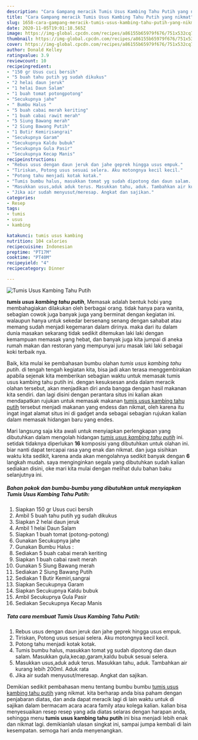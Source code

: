 ```yaml
---
description: "Cara Gampang meracik Tumis Usus Kambing Tahu Putih yang nikmat"
title: "Cara Gampang meracik Tumis Usus Kambing Tahu Putih yang nikmat"
slug: 1658-cara-gampang-meracik-tumis-usus-kambing-tahu-putih-yang-nikmat
date: 2020-11-05T19:01:18.565Z
image: https://img-global.cpcdn.com/recipes/a86155b65979f676/751x532cq70/tumis-usus-kambing-tahu-putih-foto-resep-utama.jpg
thumbnail: https://img-global.cpcdn.com/recipes/a86155b65979f676/751x532cq70/tumis-usus-kambing-tahu-putih-foto-resep-utama.jpg
cover: https://img-global.cpcdn.com/recipes/a86155b65979f676/751x532cq70/tumis-usus-kambing-tahu-putih-foto-resep-utama.jpg
author: Donald Kelley
ratingvalue: 3.9
reviewcount: 10
recipeingredient:
- "150 gr Usus cuci bersih"
- "5 buah tahu putih yg sudah dikukus"
- "2 helai daun jeruk"
- "1 helai Daun Salam"
- "1 buah tomat potongpotong"
- "Secukupnya jahe"
- " Bumbu Halus "
- "5 buah cabai merah keriting"
- "1 buah cabai rawit merah"
- "5 Siung Bawang merah"
- "2 Siung Bawang Putih"
- "1 Butir Kemirisangrai"
- "Secukupnya Garam"
- "Secukupnya Kaldu bubuk"
- "Secukupnya Gula Pasir"
- "Secukupnya Kecap Manis"
recipeinstructions:
- "Rebus usus dengan daun jeruk dan jahe geprek hingga usus empuk."
- "Tiriskan, Potong usus sesuai selera. Aku motongnya kecil kecil."
- "Potong tahu menjadi kotak kotak."
- "Tumis bumbu halus, masukkan tomat yg sudah dipotong dan daun salam. Masukkan gula,kecap,garam,kaldu bubuk sesuai selera."
- "Masukkan usus,aduk aduk terus. Masukkan tahu, aduk. Tambahkan air kurang lebih 200ml. Aduk rata"
- "Jika air sudah menyusut/meresap. Angkat dan sajikan."
categories:
- Resep
tags:
- tumis
- usus
- kambing

katakunci: tumis usus kambing 
nutrition: 104 calories
recipecuisine: Indonesian
preptime: "PT17M"
cooktime: "PT40M"
recipeyield: "4"
recipecategory: Dinner

---
```



![Tumis Usus Kambing Tahu Putih](https://img-global.cpcdn.com/recipes/a86155b65979f676/751x532cq70/tumis-usus-kambing-tahu-putih-foto-resep-utama.jpg)

<b><i>tumis usus kambing tahu putih</i></b>, Memasak adalah bentuk hobi yang membahagiakan dilakukan oleh berbagai orang. tidak hanya para wanita, sebagian cowok juga banyak juga yang berminat dengan kegiatan ini. walaupun hanya untuk sekedar bersenang senang dengan sahabat atau memang sudah menjadi kegemaran dalam dirinya. maka dari itu dalam dunia masakan sekarang tidak sedikit ditemukan laki laki dengan kemampuan memasak yang hebat, dan banyak juga kita jumpai di aneka rumah makan dan restoran yang mempunyai juru masak laki laki sebagai koki terbaik nya.

Baik, kita mulai ke pembahasan bumbu olahan <i>tumis usus kambing tahu putih</i>. di tengah tengah kegiatan kita, bisa jadi akan terasa menggembirakan apabila sejenak kita memberikan sebagian waktu untuk memasak tumis usus kambing tahu putih ini. dengan kesuksesan anda dalam meracik olahan tersebut, akan menjadikan diri anda bangga dengan hasil makanan kita sendiri. dan lagi disini dengan perantara situs ini kalian akan mendapatkan rujukan untuk memasak makanan <u>tumis usus kambing tahu putih</u> tersebut menjadi makanan yang endess dan nikmat, oleh karena itu ingat ingat alamat situs ini di gadget anda sebagai sebagian rujukan kalian dalam memasak hidangan baru yang endes.




Mari langsung saja kita awali untuk menyiapkan perlengkapan yang dibutuhkan dalam mengolah hidangan <u><i>tumis usus kambing tahu putih</i></u> ini. setidak tidaknya diperlukan <b>16</b> komposisi yang dibutuhkan untuk olahan ini. biar nanti dapat tercapai rasa yang enak dan nikmat. dan juga sisihkan waktu kita sedikit, karena anda akan mengolahnya sedikit banyak dengan <b>6</b> langkah mudah. saya menginginkan segala yang dibutuhkan sudah kalian sediakan disini, oke mari kita mulai dengan melihat dulu bahan baku selanjutnya ini.

<!--inarticleads1-->

##### Bahan pokok dan bumbu-bumbu yang dibutuhkan untuk menyiapkan Tumis Usus Kambing Tahu Putih:

1. Siapkan 150 gr Usus cuci bersih
1. Ambil 5 buah tahu putih yg sudah dikukus
1. Siapkan 2 helai daun jeruk
1. Ambil 1 helai Daun Salam
1. Siapkan 1 buah tomat (potong-potong)
1. Gunakan Secukupnya jahe
1. Gunakan  Bumbu Halus :
1. Sediakan 5 buah cabai merah keriting
1. Siapkan 1 buah cabai rawit merah
1. Gunakan 5 Siung Bawang merah
1. Sediakan 2 Siung Bawang Putih
1. Sediakan 1 Butir Kemiri,sangrai
1. Siapkan Secukupnya Garam
1. Siapkan Secukupnya Kaldu bubuk
1. Ambil Secukupnya Gula Pasir
1. Sediakan Secukupnya Kecap Manis




<!--inarticleads2-->

##### Tata cara membuat Tumis Usus Kambing Tahu Putih:

1. Rebus usus dengan daun jeruk dan jahe geprek hingga usus empuk.
1. Tiriskan, Potong usus sesuai selera. Aku motongnya kecil kecil.
1. Potong tahu menjadi kotak kotak.
1. Tumis bumbu halus, masukkan tomat yg sudah dipotong dan daun salam. Masukkan gula,kecap,garam,kaldu bubuk sesuai selera.
1. Masukkan usus,aduk aduk terus. Masukkan tahu, aduk. Tambahkan air kurang lebih 200ml. Aduk rata
1. Jika air sudah menyusut/meresap. Angkat dan sajikan.




Demikian sedikit pembahasan menu tentang bumbu bumbu <u>tumis usus kambing tahu putih</u> yang nikmat. kita berharap anda bisa paham dengan penjabaran diatas, dan anda dapat meracik lagi di lain waktu untuk di sajikan dalam bermacam acara acara family atau kolega kalian. kalian bisa menyesuaikan resep resep yang ada diatas selaras dengan harapan anda, sehingga menu <b>tumis usus kambing tahu putih</b> ini bisa menjadi lebih enak dan nikmat lagi. demikianlah ulasan singkat ini, sampai jumpa kembali di lain kesempatan. semoga hari anda menyenangkan.

